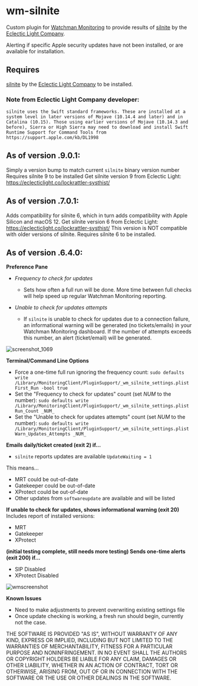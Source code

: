 # wm-silnite
Custom plugin for [Watchman Monitoring](https://www.watchmanmonitoring.com) to provide results of [silnite](https://eclecticlight.co/lockrattler-systhist/) by the [Eclectic Light Company](https://eclecticlight.co).

Alerting if specific Apple security updates have not been installed, or are available for installation.

## Requires 
[silnite](https://eclecticlight.co/lockrattler-systhist/) by the [Eclectic Light Company](https://eclecticlight.co) to be installed.

### Note from Eclectic Light Company developer:
```silnite uses the Swift standard frameworks. These are installed at a system level in later versions of Mojave (10.14.4 and later) and in Catalina (10.15). Those using earlier versions of Mojave (10.14.3 and before), Sierra or High Sierra may need to download and install Swift Runtime Support for Command Tools from https://support.apple.com/kb/DL1998```

## As of version .9.0.1:
Simply a version bump to match current `silnite` binary version number
Requires silnite 9 to be installed
Get silnite version 9 from Eclectic Light: https://eclecticlight.co/lockrattler-systhist/

## As of version .7.0.1:
Adds compatibility for silnite 6, which in turn adds compatibility with Apple Silicon and macOS 12. 
Get silnite version 6 from Eclectic Light: https://eclecticlight.co/lockrattler-systhist/
This version is NOT compatible with older versions of silnite. Requires silnite 6 to be installed.


## As of version .6.4.0:

**Preference Pane**
* _Frequency to check for updates_
  * Sets how often a full run will be done. More time between full checks will help speed up regular Watchman Monitoring reporting.

* _Unable to check for updates attempts_
  * If `silnite` is unable to check for updates due to a connection failure, an informational warning will be generated (no tickets/emails) in your Watchman Monitoring dashboard. If the number of attempts exceeds this number, an alert (ticket/email) will be generated.

![screenshot_1069](https://user-images.githubusercontent.com/17754199/64067360-fe427780-cbec-11e9-9725-9d68cdffc0ec.png)

**Terminal/Command Line Options**
* Force a one-time full run ignoring the frequency count: `sudo defaults write /Library/MonitoringClient/PluginSupport/_wm_silnite_settings.plist First_Run -bool true`
* Set the "Frequency to check for updates" count (set _NUM_ to the number): `sudo defaults write /Library/MonitoringClient/PluginSupport/_wm_silnite_settings.plist Run_Count _NUM_`
* Set the "Unable to check for updates attempts" count (set _NUM_ to the number): `sudo defaults write /Library/MonitoringClient/PluginSupport/_wm_silnite_settings.plist Warn_Updates_Attempts _NUM_`

**Emails daily/ticket created (exit 2) if...**
* `silnite` reports updates are available `UpdateWaiting = 1`

This means...
* MRT could be out-of-date
* Gatekeeper could be out-of-date
* XProtect could be out-of-date
* Other updates from `softwareupdate` are available and will be listed

**If unable to check for updates, shows informational warning (exit 20)**
Includes report of installed versions:
* MRT 
* Gatekeeper
* XProtect


**(initial testing complete, still needs more testing) Sends one-time alerts (exit 200) if...**
* SIP Disabled
* XProtect Disabled

![wmscreenshot](https://user-images.githubusercontent.com/17754199/63029161-ae865100-be75-11e9-9f38-b70a42c363b3.png)

**Known Issues**
* Need to make adjustments to prevent overwriting existing settings file
* Once update checking is working, a fresh run should begin, currently not the case.

THE SOFTWARE IS PROVIDED "AS IS", WITHOUT WARRANTY OF ANY KIND, EXPRESS OR
IMPLIED, INCLUDING BUT NOT LIMITED TO THE WARRANTIES OF MERCHANTABILITY,
FITNESS FOR A PARTICULAR PURPOSE AND NONINFRINGEMENT. IN NO EVENT SHALL THE
AUTHORS OR COPYRIGHT HOLDERS BE LIABLE FOR ANY CLAIM, DAMAGES OR OTHER
LIABILITY, WHETHER IN AN ACTION OF CONTRACT, TORT OR OTHERWISE, ARISING FROM,
OUT OF OR IN CONNECTION WITH THE SOFTWARE OR THE USE OR OTHER DEALINGS IN
THE SOFTWARE.

